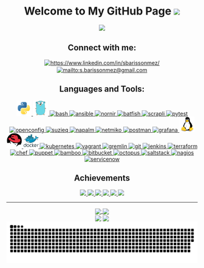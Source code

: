 <h1 align="center">
 Welcome to My GitHub Page
 <img src="https://media.giphy.com/media/hvRJCLFzcasrR4ia7z/giphy.gif" width="28">
</h1>

<div align="center">
  <img src="https://readme-typing-svg.herokuapp.com?font=Fira&color=%2336BCF7&size=30&lines=My+name+is+Baris+Sonmez;I+am+NetDevOps+Engineer&font=Fira%20Code&center=true&width=440&height=45&color=%2336BCF7Center=true&size=30">
</div>
 

<h2 align="center">Connect with me:</h2>
<div align="center">
 <a href="https://www.linkedin.com/in/sbarissonmez/" target="blank"> <img align="center" src="https://raw.githubusercontent.com/rahuldkjain/github-profile-readme-generator/master/src/images/icons/Social/linked-in-alt.svg" alt="https://www.linkedin.com/in/sbarissonmez/" height="30" width="40" />
 </a>
 <a href="mailto:s.barissonmez@gmail.com" target="blank"><img align="center" src="https://cdn.worldvectorlogo.com/logos/official-gmail-icon-2020-.svg" alt="mailto:s.barissonmez@gmail.com" height="30" width="40" />
 </a>
</div>

<h2 align="center">Languages and Tools:</h2>
<div align="center">
 <a href="https://www.python.org" target="_blank" rel="noreferrer" > 
  <img src="https://raw.githubusercontent.com/devicons/devicon/master/icons/python/python-original.svg" alt="python" width="40" height="40" style="max-width:100%;"/>
 </a>
 <a href="https://golang.org" target="_blank" rel="noreferrer"> 
  <img src="https://raw.githubusercontent.com/devicons/devicon/master/icons/go/go-original.svg" alt="go" width="40" height="40" style="max-width:100%;"/>
 </a>
 <a href="https://www.gnu.org/software/bash/" target="_blank" rel="noreferrer"> 
  <img src="https://e7.pngegg.com/pngimages/48/567/png-clipart-bash-shell-script-command-line-interface-z-shell-shell-rectangle-logo-thumbnail.png" alt="bash" width="40" height="40" style="max-width:100%;"/> 
 </a>
 <a href="https://www.ansible.com/" rel="nofollow"> 
  <img src="https://user-images.githubusercontent.com/13288840/177060536-190fedef-39fe-4b99-9aed-188ca4471bac.png" alt="ansible" width="40" height="40" style="max-width:100%;"/> 
 </a>
 <a href="https://nornir.readthedocs.io" rel="nofollow"> 
  <img src="https://nornir.readthedocs.io/en/latest/_images/nornir_logo_02.jpg" alt="nornir" width="40" height="40" style="max-width:100%;"/> 
 </a>
 <a href="https://www.batfish.org/" rel="nofollow"> 
  <img src="https://www.batfish.org/assets/favicon/favicon.ico" alt="batfish" width="40" height="40" style="max-width:100%;"/> 
 </a>
 <a href="https://carlmontanari.github.io/scrapli/" rel="nofollow"> 
  <img src="https://www.packetcoders.io/content/images/2021/07/scrapli.svg" alt="scrapli" width="40" height="40" style="max-width:100%;"/> 
 </a>
 <a href="https://docs.pytest.org/en/7.1.x/" rel="nofollow"> 
  <img src="https://docs.pytest.org/en/7.1.x/_static/pytest_logo_curves.svg" alt="pytest" width="40" height="40" style="max-width:100%;"/> 
 </a>
 <a href="https://www.openconfig.net/" rel="nofollow"> 
  <img src="https://www.openconfig.net/img/oc-logo-accent.svg" alt="openconfig" width="40" height="40" style="max-width:100%;"/> 
 </a>
 <a href="https://suzieq.readthedocs.io" rel="nofollow"> 
  <img src="https://repository-images.githubusercontent.com/232338630/806d3a80-fa93-11ea-88b8-8d5e4cb02a6a" alt="suzieq" width="40" height="40" style="max-width:100%;"/> 
 </a>
 <a href="https://napalm.readthedocs.io" rel="nofollow"> 
  <img src="https://avatars.githubusercontent.com/u/16415577?s=280&v=4" alt="napalm" width="40" height="40" style="max-width:100%;"/> 
 </a>
 <a href="https://ktbyers.github.io/netmiko/docs/netmiko/index.html" rel="nofollow"> 
  <img src="https://user-images.githubusercontent.com/13288840/177058960-1d8e6e4a-66b6-4554-a022-53951e309213.png" alt="netmiko" width="40" height="40" style="max-width:100%;"/> 
 </a>
 <a href="https://postman.com" rel="nofollow">
  <img src="https://camo.githubusercontent.com/93b32389bf746009ca2370de7fe06c3b5146f4c99d99df65994f9ced0ba41685/68747470733a2f2f7777772e766563746f726c6f676f2e7a6f6e652f6c6f676f732f676574706f73746d616e2f676574706f73746d616e2d69636f6e2e737667" alt="postman" width="40" height="40" style="max-width:100%;"/>
 </a>
 <a href="https://grafana.com" target="_blank" rel="noreferrer">
  <img src="https://www.vectorlogo.zone/logos/grafana/grafana-icon.svg" alt="grafana" width="40" height="40" style="max-width:100%;"/>
 </a>
 <a href="https://www.linux.org/" target="_blank" rel="noreferrer">
  <img src="https://raw.githubusercontent.com/devicons/devicon/master/icons/linux/linux-original.svg" alt="linux" width="40" height="40" style="max-width:100%;"/>
 </a>
 <a href="https://www.redhat.com/en/technologies/linux-platforms/enterprise-linux" rel="nofollow">
  <img src="https://raw.githubusercontent.com/devicons/devicon/master/icons/redhat/redhat-original.svg" alt="redhat" width="40" height="40" style="max-width:100%;"> 
 </a>
 <a href="https://www.docker.com/" target="_blank" rel="noreferrer">
  <img src="https://raw.githubusercontent.com/devicons/devicon/master/icons/docker/docker-original-wordmark.svg" alt="docker" width="40" height="40" style="max-width:100%;"/>
 </a>
<a href="https://kubernetes.io/" target="_blank" rel="noreferrer">
  <img src="https://user-images.githubusercontent.com/13288840/177059841-71acd10f-0098-47ab-b950-eb730de8255f.png" alt="kubernetes" width="40" height="40" style="max-width:100%;"/>
 </a>
 <a href="https://www.vagrantup.com/" target="_blank" rel="noreferrer">
  <img src="https://user-images.githubusercontent.com/13288840/177060276-1971da54-29b2-471c-a80d-d963ddebf381.png" alt="vagrant" width="40" height="40" style="max-width:100%;"/>
 </a>
 <a href="https://www.gremlin.com/" target="_blank" rel="noreferrer">
  <img src="https://user-images.githubusercontent.com/13288840/177060260-d154153c-796f-4ae9-a341-e2c3a71357ee.png" alt="gremlin" width="40" height="40" style="max-width:100%;"/>
 </a>
 <a href="https://git-scm.com/" target="_blank" rel="noreferrer">
  <img src="https://www.vectorlogo.zone/logos/git-scm/git-scm-icon.svg" alt="git" width="40" height="40" style="max-width:100%;"/>
 </a>
 <a href="https://www.jenkins.io" target="_blank" rel="noreferrer">
  <img src="https://www.vectorlogo.zone/logos/jenkins/jenkins-icon.svg" alt="jenkins" width="40" height="40" style="max-width:100%;"/>
 </a>
 <a href="https://www.terraform.io/" target="_blank" rel="noreferrer">
  <img src="https://user-images.githubusercontent.com/13288840/177059919-11874bd2-5a22-45f4-821b-999d11a4892b.png" alt="terraform" width="40" height="40" style="max-width:100%;"/>
 </a>
 <a href="https://www.chef.io/" target="_blank" rel="noreferrer">
  <img src="https://user-images.githubusercontent.com/13288840/177060022-84cce608-3d9c-4fd8-bba1-3a7b2c0848c4.png" alt="chef" width="40" height="40" style="max-width:100%;"/>
 </a>
 <a href="https://puppet.com/" target="_blank" rel="noreferrer">
  <img src="https://user-images.githubusercontent.com/13288840/177060099-7695889b-40b2-4eeb-8121-4379da967287.png" alt="puppet" width="40" height="40" style="max-width:100%;"/>
 </a>
 <a href="https://www.atlassian.com/software/bamboo" target="_blank" rel="noreferrer">
  <img src="https://user-images.githubusercontent.com/13288840/177060635-6ad2c147-e3c1-47bc-a782-98d4d45090f2.png" alt="bamboo" width="40" height="40" style="max-width:100%;"/>
 </a>
 <a href="https://bitbucket.org/" target="_blank" rel="noreferrer">
  <img src="https://user-images.githubusercontent.com/13288840/177060697-16212965-984c-46f0-b538-f57d8df2dec6.png" alt="bitbucket" width="40" height="40" style="max-width:100%;"/>
 </a>
 <a href="https://octopus.com/" target="_blank" rel="noreferrer">
  <img src="https://user-images.githubusercontent.com/13288840/177060812-94cf26cb-d9b5-435d-8074-8e46cdd2111d.png" alt="octopus" width="40" height="40" style="max-width:100%;"/>
 </a>
 <a href="https://saltproject.io/" target="_blank" rel="noreferrer">
  <img src="https://user-images.githubusercontent.com/13288840/177060515-d7874ada-aecf-4ced-8594-091fb37e97eb.png" alt="saltstack" width="40" height="40" style="max-width:100%;"/>
 </a>
 <a href="https://www.nagios.org/" target="_blank" rel="noreferrer">
  <img src="https://user-images.githubusercontent.com/13288840/177060761-1d665d34-f8d6-420f-8d0c-f020cbca8777.png" alt="nagios" width="40" height="40" style="max-width:100%;"/>
 </a>
 <a href="https://www.servicenow.com/" target="_blank" rel="noreferrer">
  <img src="https://user-images.githubusercontent.com/13288840/177060476-77c22660-15a6-4455-bec8-56cfef774593.png" alt="servicenow" width="40" height="40" style="max-width:100%;"/>
 </a>
</div>

<h2 align="center">Achievements</h2>
<div align="center">
 <a href="https://www.credly.com/badges/cd644a1e-1ddd-4125-99cd-2ed4fcfb8f1f/public_url" target="_blank" rel="noreferrer">
  <img src="https://images.credly.com/size/680x680/images/07f70c56-f067-458e-bbe5-736f055f0cce/CCNP_Enterprise_large.png" width="150"/>
 </a>
 <a href="https://www.credly.com/badges/f68cdb78-aa23-4759-bc1c-52473150598d/public_url" target="_blank" rel="noreferrer">
  <img src="https://images.credly.com/size/680x680/images/2f571cea-d149-418c-b01e-c7e51b6ef061/Cisco_DevNetSpecialist.png" width="150"/>
 </a>
 <a href="https://www.credly.com/badges/450dc86c-d19e-4874-b74e-41174e246aca/public_url" target="_blank" rel="noreferrer">
  <img src="https://images.credly.com/size/680x680/images/47c077de-cb53-4163-9440-4dc51b15d5e9/image.png" width="150"/>
 </a>
 <a href="https://learn.arista.com/local/learningpath/verifycert.php?AN58CD22D3" target="_blank" rel="noreferrer">
  <img src="https://learn.arista.com/badge/AristaTechnicalSpecialistAdvocate_ATAA_badge.png" width="150"/>
 </a>
 <a href="https://www.scrumstudy.com/certification/verify?type=SFC&number=921488" target="_blank" rel="noreferrer">
  <img src="https://user-images.githubusercontent.com/13288840/177019981-324db4da-ecec-47e9-8e44-d31558f37959.png" width="150"/>
 </a>
 <a href="https://certificates.infoblox.com/35200748-308a-4cf3-8b28-f5b9588e3849#gs.4odkgf" target="_blank" rel="noreferrer">
  <img src="https://templates.images.credential.net/16324787241572959715944619148545.png" width="150"/>
 </a>
</div>
 

<!--Statistics-->
<hr>
<div align="center">
 <div align="center">
  <a href="https://github.com/sbarissonmez/github-profile-views-counter">
   <img align="center" src="https://komarev.com/ghpvc/?username=sbarissonmez&color=f75c7e">
  </a>
  <a href="https://github.com/sbarissonmez?tab=followers">
    <img align="center"  src="https://img.shields.io/github/followers/sbarissonmez?style=flat-square&color=f75c7e">
  </a>
 </div>
 
 <div>
  <img align="center" src="https://github-readme-stats.vercel.app/api?username=sbarissonmez&show_icons=true&theme=radical" />
  <a href="https://git.io/streak-stats">
   <img align="center" src="https://github-readme-streak-stats.herokuapp.com?user=sbarissonmez&theme=radical&date_format=j%20M%5B%20Y%5D" />
  </a>
 </div>
 
 <div  align="center"> <img src="https://github.com/sbarissonmez/sbarissonmez/blob/output/github-contribution-grid-snake.svg" /></div>

